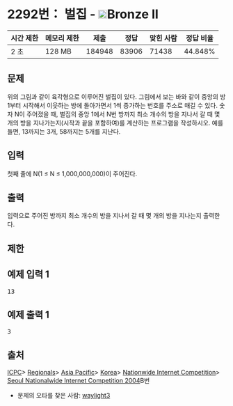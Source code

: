 # 2292번： 벌집 - <img src="https://static.solved.ac/tier_small/4.svg" style="height:20px" />Bronze II


| 시간 제한 | 메모리 제한 | 제출 | 정답 | 맞힌 사람 | 정답 비율 |
| --- | --- | --- | --- | --- | --- |
| 2 초 | 128 MB | 184948 | 83906 | 71438 | 44.848% |


## 문제



위의 그림과 같이 육각형으로 이루어진 벌집이 있다. 그림에서 보는 바와 같이 중앙의 방 1부터 시작해서 이웃하는 방에 돌아가면서 1씩 증가하는 번호를 주소로 매길 수 있다. 숫자 N이 주어졌을 때, 벌집의 중앙 1에서 N번 방까지 최소 개수의 방을 지나서 갈 때 몇 개의 방을 지나가는지(시작과 끝을 포함하여)를 계산하는 프로그램을 작성하시오. 예를 들면, 13까지는 3개, 58까지는 5개를 지난다.




## 입력


첫째 줄에 N(1 ≤ N ≤ 1,000,000,000)이 주어진다.




## 출력


입력으로 주어진 방까지 최소 개수의 방을 지나서 갈 때 몇 개의 방을 지나는지 출력한다.




## 제한




## 예제 입력 1


<pre>13
</pre>


## 예제 출력 1


<pre>3
</pre>






## 출처


[ICPC](/category/1)> [Regionals](/category/7)> [Asia Pacific](/category/42)> [Korea](/category/211)> [Nationwide Internet Competition](/category/256)> [Seoul Nationalwide Internet Competition 2004](/category/detail/1089)B번
- 문제의 오타를 찾은 사람: [waylight3](/user/waylight3)




